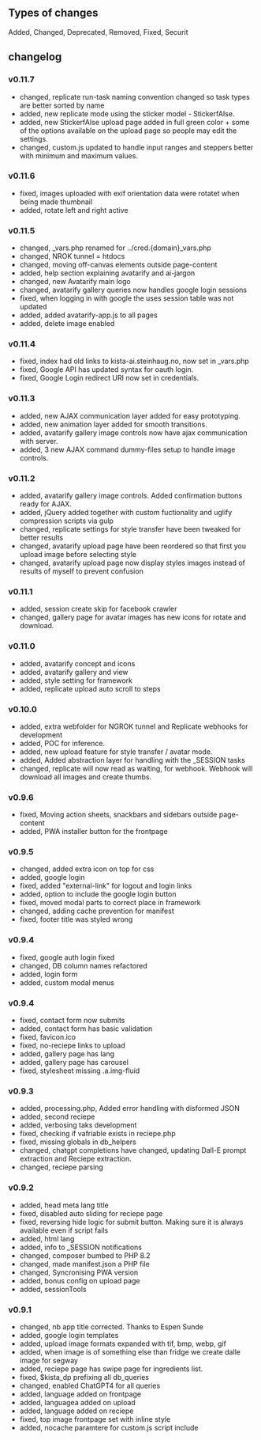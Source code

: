 ## Types of changes

Added, Changed, Deprecated, Removed, Fixed, Securit

## changelog

### v0.11.7
- changed, replicate run-task naming convention changed so task types are better sorted by name
- added, new replicate mode using the sticker model - StickerfAIse.
- added, new StickerfAIse upload page added in full green color + some of the options available on the upload page so people may edit the settings.
- changed, custom.js updated to handle input ranges and steppers better with minimum and maximum values.


### v0.11.6
- fixed, images uploaded with exif orientation data were rotatet when being made thumbnail
- added, rotate left and right active

### v0.11.5
- changed, _vars.php renamed for ../cred.{domain}_vars.php
- changed, NROK tunnel = htdocs
- changed, moving off-canvas elements outside page-content
- added, help section explaining avatarify and ai-jargon
- changed, new Avatarify main logo
- changed, avatarify gallery queries now handles google login sessions
- fixed, when logging in with google the uses session table was not updated
- added, added avatarify-app.js to all pages
- added, delete image enabled

### v0.11.4
- fixed, index had old links to kista-ai.steinhaug.no, now set in _vars.php
- fixed, Google API has updated syntax for oauth login.
- fixed, Google Login redirect URI now set in credentials.

### v0.11.3
- added, new AJAX communication layer added for easy prototyping.
- added, new animation layer added for smooth transitions.
- added, avatarify gallery image controls now have ajax communication with server.
- added, 3 new AJAX command dummy-files setup to handle image controls.

### v0.11.2
- added, avatarify gallery image controls. Added confirmation buttons ready for AJAX.
- added, jQuery added together with custom fuctionality and uglify compression scripts via gulp
- changed, replicate settings for style transfer have been tweaked for better results
- changed, avatarify upload page have been reordered so that first you upload image before selecting style
- changed, avatarify upload page now display styles images instead of results of myself to prevent confusion

### v0.11.1
- added, session create skip for facebook crawler
- changed, gallery page for avatar images has new icons for rotate and download.

### v0.11.0
- added, avatarify concept and icons
- added, avatarify gallery and view
- added, style setting for framework
- added, replicate upload auto scroll to steps

### v0.10.0
- added, extra webfolder for NGROK tunnel and Replicate webhooks for development
- added, POC for inference.
- added, new upload feature for style transfer / avatar mode.
- added, Added abstraction layer for handling with the _SESSION tasks
- changed, replicate will now read as waiting, for webhook. Webhook will download all images and create thumbs.

### v0.9.6
- fixed, Moving action sheets, snackbars and sidebars outside page-content
- added, PWA installer button for the frontpage

### v0.9.5
- changed, added extra icon on top for css
- added, google login
- fixed, added "external-link" for logout and login links
- added, option to include the google login button
- fixed, moved modal parts to correct place in framework
- changed, adding cache prevention for manifest
- fixed, footer title was styled wrong

### v0.9.4
- fixed, google auth login fixed
- changed, DB column names refactored
- added, login form
- added, custom modal menus

### v0.9.4
- fixed, contact form now submits
- added, contact form has basic validation
- fixed, favicon.ico
- fixed, no-reciepe links to upload
- added, gallery page has lang
- added, gallery page has carousel
- fixed, stylesheet missing .a.img-fluid

### v0.9.3
- added, processing.php, Added error handling with disformed JSON
- added, second reciepe
- added, verbosing taks development
- fixed, checking if vafriable exists in reciepe.php
- fixed, missing globals in db_helpers
- changed, chatgpt completions have changed, updating Dall-E prompt extraction and Reciepe extraction.
- changed, reciepe parsing

### v0.9.2
- added, head meta lang title 
- fixed, disabled auto sliding for reciepe page
- fixed, reversing hide logic for submit button. Making sure it is always available even if script fails
- added, html lang
- added, info to _SESSION notifications
- changed, composer bumbed to PHP 8.2
- changed, made manifest.json a PHP file
- changed, Syncronising PWA version
- added, bonus config on upload page
- added, sessionTools

### v0.9.1
- changed, nb app title corrected. Thanks to Espen Sunde
- added, google login templates
- added, upload image formats expanded with tif, bmp, webp, gif
- added, when image is of something else than fridge we create dalle image for segway
- added, reciepe page has swipe page for ingredients list.
- fixed, $kista_dp prefixing all db_queries
- changed, enabled ChatGPT4 for all queries
- added, language added on frontpage
- added, languagea added on upload
- added, language added on reciepe
- fixed, top image frontpage set with inline style
- added, nocache paramtere for custom.js script include